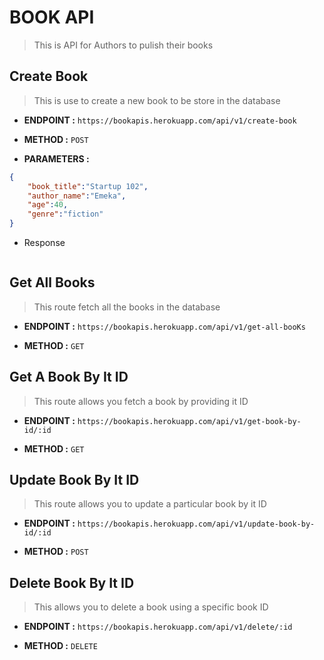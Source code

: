 # BOOK API

> This is API for Authors to pulish their books 

## Create Book

> This is use to create a new book to be store in the database
- **ENDPOINT :**   `https://bookapis.herokuapp.com/api/v1/create-book`

- **METHOD :** `POST`

- **PARAMETERS :**
```JSON
{
    "book_title":"Startup 102",
    "author_name":"Emeka",
    "age":40,
    "genre":"fiction"
}
```
- Response

```JSON
```

## Get All Books
> This route fetch all the books in the database

- **ENDPOINT :**  `https://bookapis.herokuapp.com/api/v1/get-all-booKs`

- **METHOD :** `GET`

## Get A Book By It ID
> This route allows you fetch a book by providing it ID

- **ENDPOINT :** `https://bookapis.herokuapp.com/api/v1/get-book-by-id/:id` 

- **METHOD :** `GET`

## Update Book By It ID
> This route allows you to update a particular book by it ID

- **ENDPOINT :** `https://bookapis.herokuapp.com/api/v1/update-book-by-id/:id`

- **METHOD :** `POST`

## Delete Book By It ID
> This allows you to delete a book using a specific book ID 
- **ENDPOINT :** `https://bookapis.herokuapp.com/api/v1/delete/:id`

- **METHOD :** `DELETE`